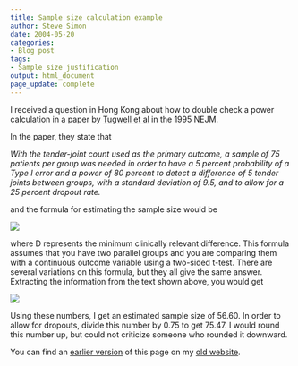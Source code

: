 ```yaml
---
title: Sample size calculation example
author: Steve Simon
date: 2004-05-20
categories:
- Blog post
tags:
- Sample size justification
output: html_document
page_update: complete
---
```

I received a question in Hong Kong about how to double check a power
calculation in a paper by [Tugwell et al][tug1] in the 1995 NEJM.

[tug1]: https://dx.doi.org/10.1056/NEJM199507203330301

In the paper, they state that

*With the tender-joint count used as the primary outcome, a sample of 75 patients per group was needed in order to have a 5 percent probability of a Type I error and a power of 80 percent to detect a difference of 5 tender joints between groups, with a standard deviation of 9.5, and to allow for a 25 percent dropout rate.*

and the formula for estimating the sample size would be

![](http://www.pmean.com/new-images/04/samplesize-0401.gif)

where D represents the minimum clinically relevant difference. This formula assumes that you have two parallel groups and you are comparing them with a continuous outcome variable using a two-sided t-test. There are several variations on this formula, but they all give the same answer. Extracting the information from the text shown above, you would get

![](http://www.pmean.com/new-images/04/samplesize-0402.gif)

Using these numbers, I get an estimated sample size of 56.60. In order to allow for dropouts, divide this number by 0.75 to get 75.47. I would round this number up, but could not criticize someone who rounded it downward.

You can find an [earlier version][sim1] of this page on my [old website][sim2].

[sim1]: http://www.pmean.com/04/samplesize.html
[sim2]: http://www.pmean.com
